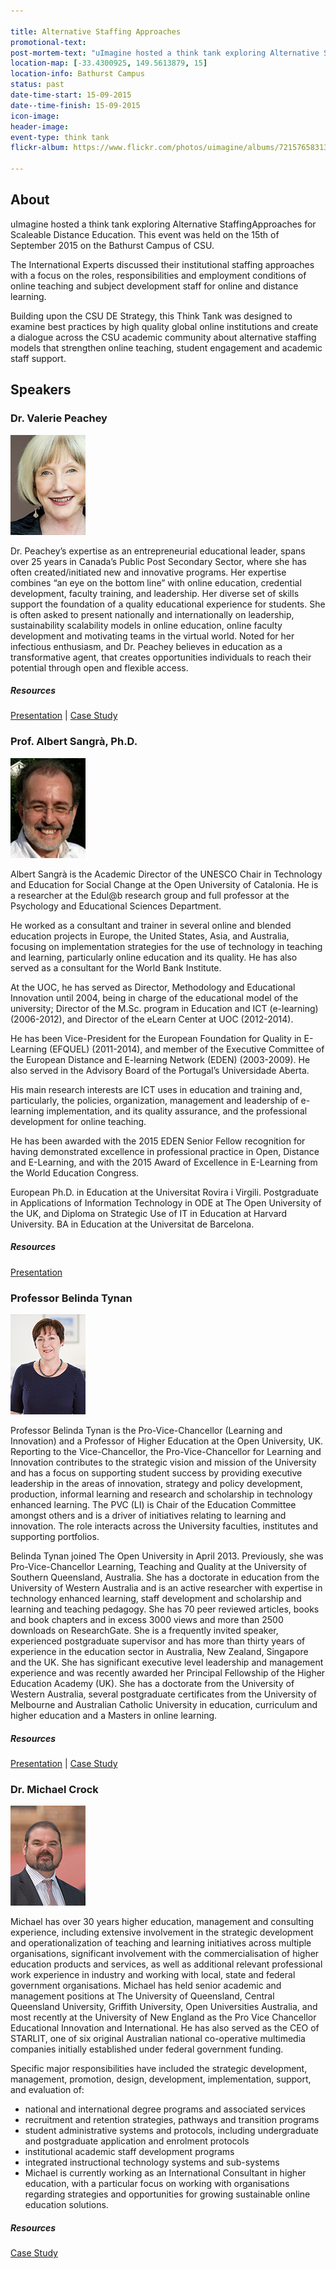 ```yaml
---

title: Alternative Staffing Approaches
promotional-text: 
post-mortem-text: "uImagine hosted a think tank exploring Alternative Staffing Approaches for Scaleable Distance Education."
location-map: [-33.4300925, 149.5613879, 15]
location-info: Bathurst Campus
status: past
date-time-start: 15-09-2015
date--time-finish: 15-09-2015
icon-image:
header-image:
event-type: think tank
flickr-album: https://www.flickr.com/photos/uimagine/albums/72157658313869110

---
```


## About

uImagine hosted a think tank exploring Alternative StaffingApproaches for Scaleable Distance Education. This event was held on the 15th of September 2015 on the Bathurst Campus of CSU.

The International Experts discussed their institutional staffing approaches with a focus on the roles, responsibilities and employment conditions of online teaching and subject development staff for online and distance learning.

Building upon the CSU DE Strategy, this Think Tank was designed to examine best practices by high quality global online institutions and create a dialogue across the CSU academic community about alternative staffing models that strengthen online teaching, student engagement and academic staff support.

## Speakers

### Dr. Valerie Peachey

![Val Peachey](Val-Peachey.jpg)

Dr. Peachey’s expertise as an entrepreneurial educational leader, spans over 25 years in Canada’s Public Post Secondary Sector, where she has often created/initiated new and innovative programs. Her expertise combines “an eye on the bottom line” with online education, credential development, faculty training, and leadership. Her diverse set of skills support the foundation of a quality educational experience for students. She is often asked to present nationally and internationally on leadership, sustainability scalability models in online education, online faculty development and motivating teams in the virtual world. Noted for her infectious enthusiasm, and Dr. Peachey believes in education as a transformative agent, that creates opportunities individuals to reach their potential through open and flexible access.

##### Resources

[Presentation](Val-Peachey-Presentation.pdf) | [Case Study](Val-Peachey-Case.pdf)

### Prof. Albert Sangrà, Ph.D.

![Albert Sangra](Albert-Sangra.jpg)

Albert Sangrà is the Academic Director of the UNESCO Chair in Technology and Education for Social Change at the Open University of Catalonia. He is a researcher at the Edul@b research group and full professor at the Psychology and Educational Sciences Department.

He worked as a consultant and trainer in several online and blended education projects in Europe, the United States, Asia, and Australia, focusing on implementation strategies for the use of technology in teaching and learning, particularly online education and its quality. He has also served as a consultant for the World Bank Institute.

At the UOC, he has served as Director, Methodology and Educational Innovation until 2004, being in charge of the educational model of the university; Director of the M.Sc. program in Education and ICT (e-learning) (2006-2012), and Director of the eLearn Center at UOC (2012-2014).

He has been Vice-President for the European Foundation for Quality in E-Learning (EFQUEL) (2011-2014), and member of the Executive Committee of the European Distance and E-learning Network (EDEN) (2003-2009). He also served in the Advisory Board of the Portugal’s Universidade Aberta.

His main research interests are ICT uses in education and training and, particularly, the policies, organization, management and leadership of e-learning implementation, and its quality assurance, and the professional development for online teaching.

He has been awarded with the 2015 EDEN Senior Fellow recognition for having demonstrated excellence in professional practice in Open, Distance and E-Learning, and with the 2015 Award of Excellence in E-Learning from the World Education Congress.

European Ph.D. in Education at the Universitat Rovira i Virgili. Postgraduate in Applications of Information Technology in ODE at The Open University of the UK, and Diploma on Strategic Use of IT in Education at Harvard University. BA in Education at the Universitat de Barcelona.

##### Resources

[Presentation](Albert-Sangra-Presentation.pdf)


### Professor Belinda Tynan

![Belinda Tynan](Belinda-Tynan.jpg)

Professor Belinda Tynan is the Pro-Vice-Chancellor (Learning and Innovation) and a Professor of Higher Education at the Open University, UK. Reporting to the Vice-Chancellor, the Pro-Vice-Chancellor for Learning and Innovation contributes to the strategic vision and mission of the University and has a focus on supporting student success by providing executive leadership in the areas of innovation, strategy and policy development, production, informal learning and research and scholarship in technology enhanced learning. The PVC (LI) is Chair of the Education Committee amongst others and is a driver of initiatives relating to learning and innovation. The role interacts across the University faculties, institutes and supporting portfolios.

Belinda Tynan joined The Open University in April 2013. Previously, she was Pro-Vice-Chancellor Learning, Teaching and Quality at the University of Southern Queensland, Australia. She has a doctorate in education from the University of Western Australia and is an active researcher with expertise in technology enhanced learning, staff development and scholarship and learning and teaching pedagogy. She has 70 peer reviewed articles, books and book chapters and in excess 3000 views and more than 2500 downloads on ResearchGate. She is a frequently invited speaker, experienced postgraduate supervisor and has more than thirty years of experience in the education sector in Australia, New Zealand, Singapore and the UK. She has significant executive level leadership and management experience and was recently awarded her Principal Fellowship of the Higher Education Academy (UK). She has a doctorate from the University of Western Australia, several postgraduate certificates from the University of Melbourne and Australian Catholic University in education, curriculum and higher education and a Masters in online learning.

##### Resources

[Presentation](Belinda-Tynan-Presentation.pdf) | [Case Study](Belinda-Tynan-case.pdf)


### Dr. Michael Crock

![Michael Crock](Michael-Crock.jpg)

Michael has over 30 years higher education, management and consulting experience, including extensive involvement in the strategic development and operationalization of teaching and learning initiatives across multiple organisations, significant involvement with the commercialisation of higher education products and services, as well as additional relevant professional work experience in industry and working with local, state and federal government organisations. Michael has held senior academic and management positions at The University of Queensland, Central Queensland University, Griffith University, Open Universities Australia, and most recently at the University of New England as the Pro Vice Chancellor Educational Innovation and International. He has also served as the CEO of STARLIT, one of six original Australian national co-operative multimedia companies initially established under federal government funding.

Specific major responsibilities have included the strategic development, management, promotion, design, development, implementation, support, and evaluation of:

* national and international degree programs and associated services
* recruitment and retention strategies, pathways and transition programs
* student administrative systems and protocols, including undergraduate and postgraduate application and enrolment protocols
* institutional academic staff development programs
* integrated instructional technology systems and sub-systems
* Michael is currently working as an International Consultant in higher education, with a particular focus on working with organisations regarding strategies and opportunities for growing sustainable online education solutions.

##### Resources

[Case Study](Michael-Crock-case.pdf)
